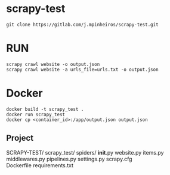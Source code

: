 # scrapy-test

```
git clone https://gitlab.com/j.mpinheiros/scrapy-test.git

```
# RUN
    scrapy crawl website -o output.json
    scrapy crawl website -a urls_file=urls.txt -o output.json
# Docker
    docker build -t scrapy_test .
    docker run scrapy_test
    docker cp <container_id>:/app/output.json output.json



## Project
SCRAPY-TEST/
    scrapy_test/
        spiders/
            __init__.py
            website.py
        items.py
        middlewares.py
        pipelines.py
        settings.py
    scrapy.cfg            
    Dockerfile
    requirements.txt

